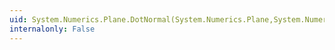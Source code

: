 ```yaml
---
uid: System.Numerics.Plane.DotNormal(System.Numerics.Plane,System.Numerics.Vector3)
internalonly: False
---
```


